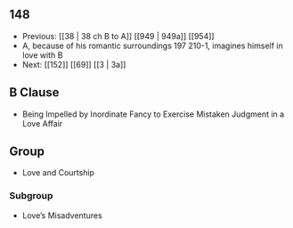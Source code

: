 ## 148
- Previous: [[38 | 38 ch B to A]] [[949 | 949a]] [[954]] 
- A, because of his romantic surroundings 197 210-1, imagines himself in love with B
- Next: [[152]] [[69]] [[3 | 3a]] 

## B Clause
- Being Impelled by Inordinate Fancy to Exercise Mistaken Judgment in a Love Affair

## Group
- Love and Courtship

### Subgroup
- Love’s Misadventures

